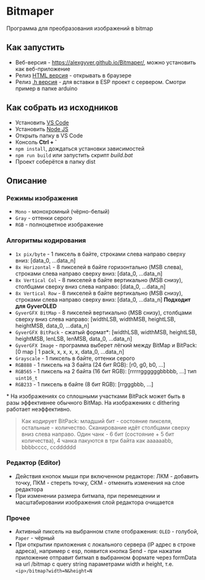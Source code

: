 # Bitmaper
Программа для преобразования изображений в bitmap

## Как запустить
- Веб-версия - https://alexgyver.github.io/Bitmaper/, можно установить как веб-приложение
- Релиз [HTML версия](https://github.com/AlexGyver/Bitmaper/releases/latest/download/bitmaper.html) - открывать в браузере
- Релиз [.h версия](https://github.com/AlexGyver/Bitmaper/releases/latest/download/bitmaper.h) - для вставки в ESP проект с сервером. Смотри пример в папке arduino

## Как собрать из исходников
- Установить [VS Code](https://code.visualstudio.com/download)
- Установить [Node JS](https://nodejs.org/en/download/prebuilt-installer)
- Открыть папку в VS Code
- Консоль **Ctrl + `**
- `npm install`, дождаться установки зависимостей
- `npm run build` или запустить скрипт *build.bat*
- Проект соберётся в папку dist

## Описание
### Режимы изображения
- `Mono` - монохромный (чёрно-белый)
- `Gray` - оттенки серого
- `RGB` - полноцветное изображение

### Алгоритмы кодирования
- `1x pix/byte` - 1 пиксель в байте, строками слева направо сверху вниз: [data_0, ...data_n]
- `8x Horizontal` - 8 пикселей в байте горизонтально (MSB слева), строками слева направо сверху вниз: [data_0, ...data_n]
- `8x Vertical Col` - 8 пикселей в байте вертикально (MSB снизу), столбцами сверху вниз слева направо: [data_0, ...data_n]
- `8x Vertical Row` - 8 пикселей в байте вертикально (MSB снизу), строками слева направо сверху вниз: [data_0, ...data_n] **Подходит для GyverOLED**
- `GyverGFX BitMap` - 8 пикселей вертикально (MSB снизу), столбцами сверху вниз слева направо: [widthLSB, widthMSB, heightLSB, heightMSB, data_0, ...data_n]
- `GyverGFX BitPack` - сжатый формат*: [widthLSB, widthMSB, heightLSB, heightMSB, lenLSB, lenMSB, data_0, ...data_n]
- `GyverGFX Image` - программа выберет лёгкий между BitMap и BitPack: [0 map | 1 pack, x, x, x, x, data_0, ...data_n]
- `Grayscale` - 1 пиксель в байте, оттенки серого
- `RGB888` - 1 пиксель на 3 байта (24 бит RGB): [r0, g0, b0, ...]
- `RGB565` - 1 пиксель на 2 байта (16 бит RGB): [rrrrrggggggbbbbb, ...] тип `uint16_t`
- `RGB233` - 1 пиксель в байте (8 бит RGB): [rrgggbbb, ...]

\* На изображениях со сплошными участками BitPack может быть в разы эффективнее обычного BitMap. На изображениях с dithering работает неэффективно.

> Как кодирует BitPack: младший бит - состояние пикселя, остальные - количество. Сканирование идёт столбцами сверху вниз слева направо. Один чанк - 6 бит (состояние + 5 бит количества), 4 чанка пакуются в три байта как aaaaaabb, bbbbcccc, ccdddddd

### Редактор (Editor)
- Действия кнопок мыши при включенном редакторе: ЛКМ - добавить точку, ПКМ - стереть точку, СКМ - отменить изменения на слое редактора
- При изменении размера битмапа, при перемещении и масштабировании изображения слой редактора очищается

### Прочее
- Активный пиксель на выбранном стиле отображения: `OLED` - голубой, `Paper` - чёрный
- При открытии приложения с локального сервера (IP адрес в строке адреса), например с esp, появится кнопка Send - при нажатии приложение отправит битмап в выбранном формате через formData на url /bitmap с query string параметрами width и height, т.е. `<ip>/bitmap?width=N&height=N`
